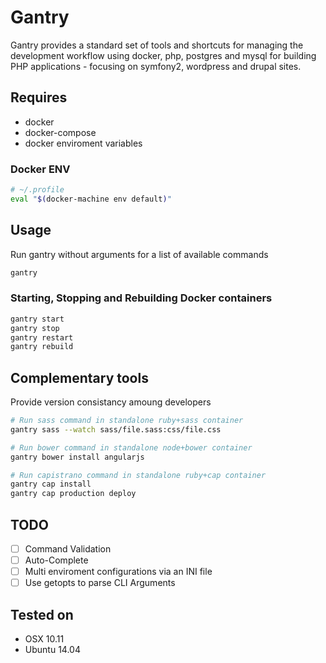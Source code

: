 # Gantry

Gantry provides a standard set of tools and shortcuts for managing the development workflow using docker, php, postgres and mysql for 
building PHP applications - focusing on symfony2, wordpress and drupal sites. 

## Requires

* docker
* docker-compose
* docker enviroment variables

### Docker ENV

```sh
# ~/.profile
eval "$(docker-machine env default)"
```

## Usage

Run gantry without arguments for a list of available commands
```sh
gantry
```

### Starting, Stopping and Rebuilding Docker containers
```sh
gantry start
gantry stop
gantry restart
gantry rebuild
```

## Complementary tools

Provide version consistancy amoung developers

```sh
# Run sass command in standalone ruby+sass container
gantry sass --watch sass/file.sass:css/file.css

# Run bower command in standalone node+bower container
gantry bower install angularjs

# Run capistrano command in standalone ruby+cap container
gantry cap install
gantry cap production deploy
```

## TODO
- [ ] Command Validation
- [ ] Auto-Complete
- [ ] Multi enviroment configurations via an INI file
- [ ] Use getopts to parse CLI Arguments

## Tested on

* OSX 10.11
* Ubuntu 14.04

